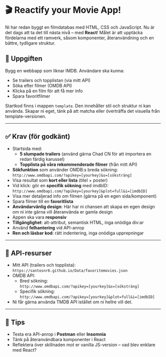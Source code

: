 # 🎬 Reactify your Movie App!

Ni har redan byggt en filmdatabas med HTML, CSS och JavaScript. Nu är det dags att ta det till nästa nivå – med **React**! Målet är att upptäcka fördelarna med ett ramverk, såsom komponenter, återanvändning och en bättre, tydligare struktur.

## 🧩 Uppgiften

Bygg en webbapp som liknar IMDB. Användare ska kunna:

- Se trailers och topplistan (via mitt API)
- Söka efter filmer (OMDB API)
- Klicka på en film för att få mer info
- Spara favoritfilmer

Startkod finns i mappen `template`. Den innehåller stil och struktur ni kan använda. Skapar ni eget, tänk på att matcha eller överträffa det visuella från template-versionen.

---

## ✅ Krav (för godkänt)

- Startsida med:
  - **5 slumpade trailers** (använd gärna Chad CN för att importera en redan färdig karussel)
  - **Topplista på våra rekommenderade filmer** (från mitt API)
- **Sökfunktion** som använder OMDB:s breda sökning:  
  `http://www.omdbapi.com/?apikey=[yourkey]&s=[söksträng]`
- Visa resultat som **kort eller lista** (titel + poster)
- Vid klick: gör en **specifik sökning** med imdbID:  
  `http://www.omdbapi.com/?apikey=[yourkey]&plot=full&i=[imdbID]`
- Visa mer detaljerad info om filmen (gärna på en egen sida/komponent)
- Spara filmer till en **favoritlista**
- **Användarvänlig design**: Här har ni chansen att skapa en egen design om ni inte gärna vill återanvända er gamla design
- Appen ska vara **responsiv**
- **Tillgänglighet**: alt-attribut, semantisk HTML, inga onödiga div:ar
- Använd **felhantering** vid API-anrop
- **Ren och läsbar kod**: rätt indentering, inga onödiga upprepningar

---

## 🔧 API-resurser

- Mitt API (trailers och topplista):  
  `https://santosnr6.github.io/Data/favoritemovies.json`
- OMDB API:
  - Bred sökning:  
    `http://www.omdbapi.com/?apikey=[yourkey]&s=[söksträng]`
  - Specifik sökning:  
    `http://www.omdbapi.com/?apikey=[yourkey]&plot=full&i=[imdbID]`
- Ni får gärna använda TMDB API istället om ni hellre vill det.

---

## 🧪 Tips

- Testa era API-anrop i **Postman** eller **Insomnia**
- Tänk på återanvändbara komponenter i React
- Reflektera över skillnaden mot er vanilla JS-version – vad blev enklare med React?
